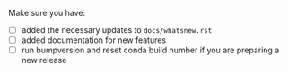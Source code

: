 Make sure you have:
- [ ] added the necessary updates to `docs/whatsnew.rst`
- [ ] added documentation for new features
- [ ] run bumpversion and reset conda build number if you are preparing a new release
